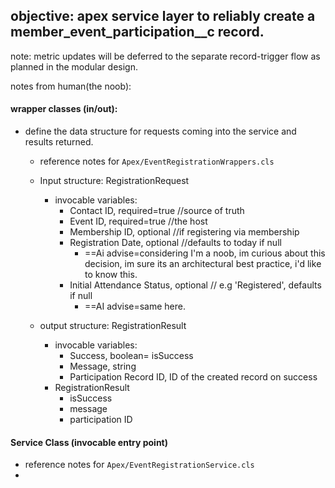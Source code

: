 ## objective: apex service layer to reliably create a member_event_participation__c record.

note: metric updates will be deferred to the separate record-trigger flow as planned in the modular design.

notes from human(the noob):

#### wrapper classes (in/out):
- define the data structure for requests coming into the service and results returned.

	- reference notes for `Apex/EventRegistrationWrappers.cls`
	- Input structure: RegistrationRequest
		- invocable variables:
			- Contact ID, required=true //source of truth
			- Event ID, required=true //the host
			- Membership ID, optional //if registering via membership
			- Registration Date, optional //defaults to today if null 
				- ==Ai advise=considering I'm a noob, im curious about this decision, im sure its an architectural best practice, i'd like to know this.
			- Initial Attendance Status, optional // e.g 'Registered', defaults if null
				- ==AI advise=same here.
		
	- output structure: RegistrationResult
		- invocable variables:
			- Success, boolean= isSuccess
			- Message, string
			- Participation Record ID, ID of the created record on success
		- RegistrationResult
			- isSuccess
			- message
			- participation ID

#### Service Class (invocable entry point)

- reference notes for `Apex/EventRegistrationService.cls`
- 